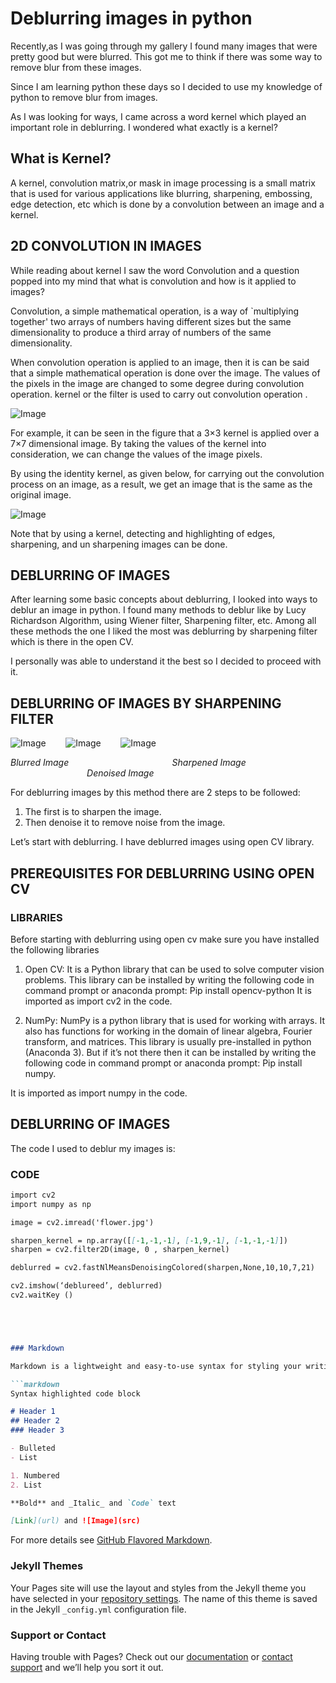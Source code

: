# Deblurring images in python

Recently,as I was going through my gallery I found many images that were pretty good but were blurred. This got me to think if there was some way to remove blur from these images. 

Since I am learning python these days so I decided to use my knowledge of python to remove blur from images.

As I was looking for ways, I came across a word kernel which played an important role in deblurring. I wondered what exactly is a kernel?

## What is Kernel?

A kernel, convolution matrix,or mask in image processing is a small matrix that is used for various applications like blurring, sharpening, embossing, edge detection, etc which is done by a convolution between an image and a kernel.

## 2D CONVOLUTION IN IMAGES 

While reading about kernel I saw the word Convolution and a question popped into my mind that what is convolution and how is it applied to images?

Convolution, a simple mathematical operation, is a way of `multiplying together' two arrays of numbers having different sizes but the same dimensionality to produce a third array of numbers of the same dimensionality. 

When convolution operation is applied to an image, then it is can be said that a simple mathematical operation is done over the image. The values of the pixels in the image are changed to some degree during convolution operation. 
kernel or the filter is used to carry out convolution operation .

![Image](https://github.com/navyajain16/navyajain16/blob/main/image/figure1.jpg)

For example, it can be seen in the figure that a 3×3 kernel is applied over a 7×7 dimensional image. By taking the values of the kernel into consideration, we can change the values of the image pixels.

By using the identity kernel, as given below, for carrying out the convolution process on an image, as a result, we get an image that is the same as the original image. 

![Image](https://github.com/navyajain16/navyajain16/blob/main/image/figure2.jpg)

Note that by using a kernel, detecting and highlighting of edges, sharpening, and un sharpening images can be done.

## DEBLURRING OF IMAGES

After learning some basic concepts about deblurring, I looked into ways to deblur an image in python. I found many methods to deblur like by Lucy Richardson Algorithm, using Wiener filter, Sharpening filter, etc. Among all these methods the one I liked the most was deblurring by sharpening filter which is there in the open CV.

I personally was able to understand it the best so I decided to proceed with it.

## DEBLURRING OF IMAGES BY SHARPENING FILTER 

![Image](https://github.com/navyajain16/navyajain16/blob/main/image/roseblur.jpg) &nbsp; &nbsp;&nbsp;&nbsp;&nbsp; ![Image](https://github.com/navyajain16/navyajain16/blob/main/image/rosesharpen.jpg) &nbsp; &nbsp;&nbsp;&nbsp;&nbsp;           ![Image](https://github.com/navyajain16/navyajain16/blob/main/image/rosedenoise.jpg)

   *Blurred Image* &nbsp; &nbsp;&nbsp;&nbsp;&nbsp;&nbsp; &nbsp;&nbsp;&nbsp;&nbsp;&nbsp; &nbsp;&nbsp;&nbsp;&nbsp;&nbsp;&nbsp;&nbsp;&nbsp;&nbsp;&nbsp;&nbsp;&nbsp;&nbsp;&nbsp;&nbsp;&nbsp;&nbsp;&nbsp;&nbsp;&nbsp;&nbsp;&nbsp;&nbsp;&nbsp;&nbsp;&nbsp;    *Sharpened Image*&nbsp; &nbsp;&nbsp;&nbsp;&nbsp;&nbsp; &nbsp;&nbsp;&nbsp;&nbsp;&nbsp; &nbsp;&nbsp;&nbsp;&nbsp;&nbsp;&nbsp;&nbsp;&nbsp;&nbsp;&nbsp;&nbsp;&nbsp;&nbsp;&nbsp;&nbsp;&nbsp;&nbsp;&nbsp;&nbsp;&nbsp;&nbsp;&nbsp;&nbsp;&nbsp;&nbsp;&nbsp;&nbsp;&nbsp;&nbsp;&nbsp;    *Denoised Image*
   
For deblurring images by this method there are 2 steps to be followed:
1.	The first is to sharpen the image. 
2.	Then denoise it to remove noise from the image.

Let’s start with deblurring.
I have deblurred images using open CV library.

## PREREQUISITES FOR DEBLURRING USING OPEN CV 

### LIBRARIES 

Before starting with deblurring using open cv make sure you have installed the following libraries 

1.	Open CV: It is a Python library that can be used to solve computer vision problems. 
         This library can be installed by writing the following code in command prompt or anaconda prompt: Pip install opencv-python
         It is imported as import cv2 in the code.
         
2.	NumPy: NumPy is a python library that is used for working with arrays. It also has functions for working in the domain of linear algebra, Fourier transform, and matrices.
This library is usually pre-installed in python (Anaconda 3). But if it’s not there then it can be installed by writing the following code in command prompt or anaconda prompt: Pip install numpy.

It is imported as import numpy in the code.

## DEBLURRING OF IMAGES 

The code I used to deblur my images is:  

### CODE

```markdown
import cv2
import numpy as np

image = cv2.imread('flower.jpg')

sharpen_kernel = np.array([[-1,-1,-1], [-1,9,-1], [-1,-1,-1]])
sharpen = cv2.filter2D(image, 0 , sharpen_kernel)

deblurred = cv2.fastNlMeansDenoisingColored(sharpen,None,10,10,7,21)

cv2.imshow(‘deblureed’, deblurred)
cv2.waitKey ()





### Markdown

Markdown is a lightweight and easy-to-use syntax for styling your writing. It includes conventions for

```markdown
Syntax highlighted code block

# Header 1
## Header 2
### Header 3

- Bulleted
- List

1. Numbered
2. List

**Bold** and _Italic_ and `Code` text

[Link](url) and ![Image](src)
```

For more details see [GitHub Flavored Markdown](https://guides.github.com/features/mastering-markdown/).

### Jekyll Themes

Your Pages site will use the layout and styles from the Jekyll theme you have selected in your [repository settings](https://github.com/navyajain16/navyajain16.github.io/settings). The name of this theme is saved in the Jekyll `_config.yml` configuration file.

### Support or Contact

Having trouble with Pages? Check out our [documentation](https://docs.github.com/categories/github-pages-basics/) or [contact support](https://github.com/contact) and we’ll help you sort it out.
